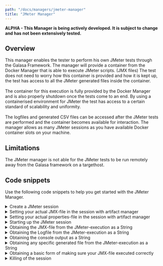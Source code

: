 ```yaml
---
path: "/docs/managers/jmeter-manager"
title: "JMeter Manager"
---
```


**ALPHA - This Manager is being actively developed. It is subject to change and has not been extensively tested.**

## Overview
This manager enables the tester to perform his own JMeter tests through the Galasa Framework. The manager will provide a container from the Docker Manager that is able to execute JMeter scripts. (JMX files) The test does not need to worry how this container is provided and how it is kept up, the test has access to all the JMeter generated files inside the container. <br><br> The container for this execution is fully provided by the Docker Manager and is also properly shutdown once the tests come to an end. By using a containerised environment for JMeter the test has access to a certain standard of scalability and uniformity. <br><br>  The logfiles and generated CSV files can be accessed after the JMeter tests are performed and the container becomes available for interaction. The manager allows as many JMeter sessions as you have available Docker container slots on your machine.

## Limitations
The JMeter manager is not able for the JMeter tests to be run remotely away from the Galasa framework on a targethost.




## Code snippets

Use the following code snippets to help you get started with the JMeter Manager.
 
<details><summary>Create a JMeter session</summary>

The following snippet shows the minimum code that is required to request a Docker Container in a Galasa test:

```
@JMeterSession(jmxPath="test.jmx")
public IJMeterSession session;
```

This code will provision a container for you that comes installed with all the necessary JMeter binaries to perform a fully-fledged JMX-test. Within your test you will need to provide a JMX-file of your choosing to your test. The test-file is able to be provisioned through the use of the Artifact Manager and to point the Bundleresources with the specific inputstream at you JMX-file. 

The specific container with jmeter will be provisioned by the DockerManager and will be discarded when your tests end. 

The next snippet shows the possible addition you can make to the JMeterSession by adding a personal properties-file to the test. You can achieve this by again using the Artifactmanager and pointing it at your personal properties-file.

```
@JMeterSession(jmxPath="test.jmx", propPath="jmeter.properties")
public IJMeterSession session;
```


There is no limit in Galasa on how many JMeter sessions can be used within a single test. The only limit is the number of Containers that can be started in the Galasa Ecosystem. This limit is set by the Galasa Administrator and is typically set to the maximum number of containers that can be supported by the Docker Server or Swarm.  If there are not enough slots available for an automated run, the run is put back on the queue in *waiting* state to retry. **Local test runs fail if there are not enough container slots available.**
</details>

<details><summary>Setting your actual JMX-file in the session with artifact manager</summary>


```
    IBundleResources bundleResources = artifactManager.getBundleResources(getClass());
    InputStream jmxStream = bundleResources.retrieveFile("/test.jmx");
    session2.setJmxFile(jmxStream);
```
</details>

<details><summary>Setting your actual properties-file in the session with artifact manager</summary>

This will kill of the session by simply sending a kill-signal towards the JMeter container and removing it from the running sessions.

```
    IBundleResources bundleResources = artifactManager.getBundleResources(getClass());
    InputStream propStream = bundleResources.retrieveFile("/jmeter.properties");
    session.applyProperties(propStream);
```
</details>

<details><summary>Starting up the JMeter session</summary>

You are able to attach a specific timeout to the session or use the *default timeout of 60 seconds* towards the JMeter session. This command will only be succesfully executed if you have set your JMX-file properly using the `session.setJmxFile(inputStream)`-method. *Timeout is in milli-seconds.*

```
    session.startJmeter();
    ...
     session.startJmeter(60000);
```
</details>

<details><summary>Obtaining the JMX-file from the JMeter-execution as a String</summary>

The following snippet allows the tester to access the used JMX file in the JMeter session.

```
session.getJmxFile();
```
</details>

<details><summary>Obtaining the Logfile from the JMeter-execution as a String</summary>

The following snippet allows the tester to access the execution logFile that is created upon execution of the JMX-file inside the container.

```
session.getLogFile();
```
</details>

<details><summary>Obtaining the console output as a String</summary>

The following snippet allows the tester to see the console output of the JMeter container. In most cases there will be no output towards the console except when the JMX-file itself is corrupt or wrongly written. Otherwise if a correctly written JMX-file endures errors during execution this will be represented in the log files or the JTL-file.

```
session.getConsoleOutput();
```
</details>

<details><summary>Obtaining any specific generated file from the JMeter-execution as a String</summary>

The following snippet allows the tester to access the execution any file that is created upon execution of the JMX-file inside the container. In this example you can retrieve the JTL-file as a String containing the actual execution results made ready for a CSV (the name of this JTL-file has the same prefix as your JMX-file).

```
session.getListenerFile("test.jtl")
```
</details>


<details><summary>Obtaining a basic form of making sure your JMX-file executed correctly</summary>

The following snippet allows the tester to make sure his test actually got performed to a basic degree. Further analysis can be done personally by the tester by retrieving the logs  and/ or JTL-files. The boolean will return true if the JMX-file has performed its funciton properly, otherwise it would return false.

```
session.statusTest();
```
</details>

<details><summary>Killing of the session</summary>

This will kill of the session by simply sending a kill-signal towards the JMeter container and removing it from the running sessions.

```
session.stopTest();
```
</details>


